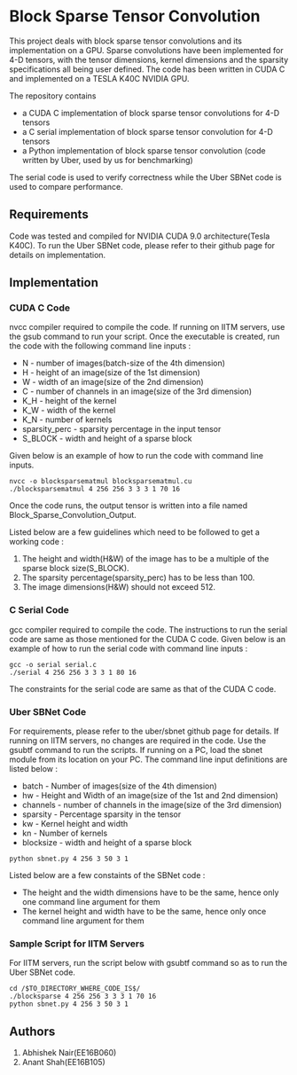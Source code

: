 # Block Sparse Tensor Convolution

This project deals with block sparse tensor convolutions and its implementation on a GPU. Sparse convolutions have been implemented for 4-D tensors, with the tensor dimensions, kernel dimensions and the sparsity specifications all being user defined. The code has been written in CUDA C and implemented on a TESLA K40C NVIDIA GPU.

The repository contains

* a CUDA C implementation of block sparse tensor convolutions for 4-D tensors
* a C serial implementation of block sparse tensor convolution for 4-D tensors
* a Python implementation of block sparse tensor convolution (code written by Uber, used by us for benchmarking) 

The serial code is used to verify correctness while the Uber SBNet code is used to compare performance.

## Requirements

Code was tested and compiled for NVIDIA CUDA 9.0 architecture(Tesla K40C). To run the Uber SBNet code, please refer to their github page for details on implementation.

## Implementation

### CUDA C Code

nvcc compiler required to compile the code. If running on IITM servers, use the gsub command to run your script. Once the executable is created, run the code with the following command line inputs :

* N - number of images(batch-size of the 4th dimension)
* H - height of an image(size of the 1st dimension)
* W - width of an image(size of the 2nd dimension)
* C - number of channels in an image(size of the 3rd dimension)
* K\_H - height of the kernel
* K\_W - width of the kernel
* K\_N - number of kernels
* sparsity\_perc - sparsity percentage in the input tensor
* S\_BLOCK - width and height of a sparse block

Given below is an example of how to run the code with command line inputs.

```
nvcc -o blocksparsematmul blocksparsematmul.cu
./blocksparsematmul 4 256 256 3 3 3 1 70 16
```

Once the code runs, the output tensor is written into a file named Block\_Sparse\_Convolution\_Output.

Listed below are a few guidelines which need to be followed to get a working code :

1. The height and width(H&W) of the image has to be a multiple of the sparse block size(S\_BLOCK).
2. The sparsity percentage(sparsity\_perc) has to be less than 100.
3. The image dimensions(H&W) should not exceed 512.

### C Serial Code

gcc compiler required to compile the code. The instructions to run the serial code are same as those mentioned for the CUDA C code. Given below is an example of how to run the serial code with command line inputs :

```
gcc -o serial serial.c
./serial 4 256 256 3 3 3 1 80 16
```

The constraints for the serial code are same as that of the CUDA C code.

### Uber SBNet Code

For requirements, please refer to the uber/sbnet github page for details. If running on IITM servers, no changes are required in the code. Use the gsubtf command to run the scripts. If running on a PC, load the sbnet module from its location on your PC. The command line input definitions are listed below :

* batch - Number of images(size of the 4th dimension)
* hw - Height and Width of an image(size of the 1st and 2nd dimension)
* channels - number of channels in the image(size of the 3rd dimension)
* sparsity - Percentage sparsity in the tensor
* kw - Kernel height and width
* kn - Number of kernels
* blocksize - width and height of a sparse block

```
python sbnet.py 4 256 3 50 3 1
```

Listed below are a few constaints of the SBNet code :
* The height and the width dimensions have to be the same, hence only one command line argument for them
* The kernel height and width have to be the same, hence only once command line argument for them

### Sample Script for IITM Servers

For IITM servers, run the script below with gsubtf command so as to run the Uber SBNet code.

```
cd /$TO_DIRECTORY_WHERE_CODE_IS$/
./blocksparse 4 256 256 3 3 3 1 70 16
python sbnet.py 4 256 3 50 3 1
```

##  Authors 

1. Abhishek Nair(EE16B060)
2. Anant Shah(EE16B105)
